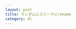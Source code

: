 ```yaml
---
layout: post
title: ランダムにユニークにrename
category: dl
---
```


<script src="https://gist.github.com/mktbad/7f14dfcc96b798f5c64fcf88a7c87cbd.js"></script>
